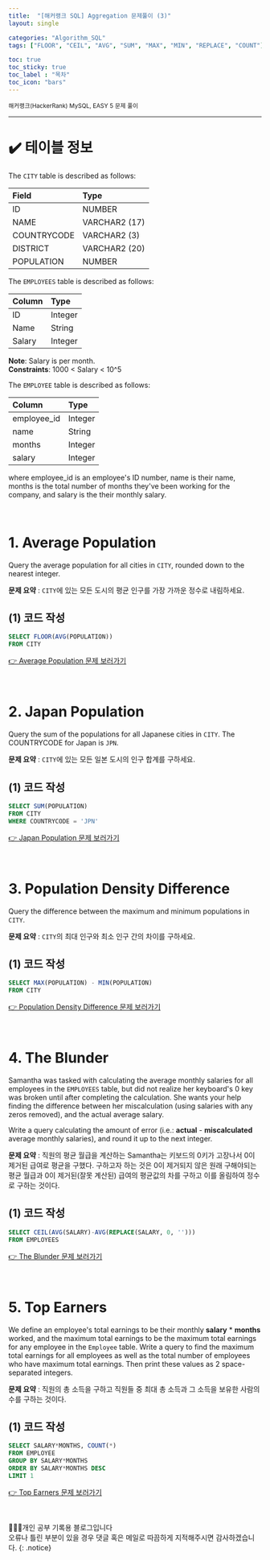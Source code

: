 ```yaml
---
title:  "[해커랭크 SQL] Aggregation 문제풀이 (3)"
layout: single

categories: "Algorithm_SQL"
tags: ["FLOOR", "CEIL", "AVG", "SUM", "MAX", "MIN", "REPLACE", "COUNT"]

toc: true
toc_sticky: true
toc_label : "목차"
toc_icon: "bars"
---
```


<small>해커랭크(HackerRank) MySQL, EASY 5 문제 풀이</small>

***

# <span class="half_HL">✔️ 테이블 정보</span>

The ```CITY``` table is described as follows:

|Field|Type|
|:----|:---|
|ID| NUMBER|
|NAME| VARCHAR2 (17)|
|COUNTRYCODE| VARCHAR2 (3)|
|DISTRICT |VARCHAR2 (20)|
|POPULATION| NUMBER|

The ```EMPLOYEES``` table is described as follows:

|Column|Type|
|:-----|:---|
|ID|Integer|
|Name|String|
|Salary|Integer|

**Note**: Salary is per month. <br>
**Constraints**: 1000 < Salary < 10^5


The ```EMPLOYEE``` table is described as follows:

|Column|Type|
|:-----|:---|
| employee_id | Integer |
| name | String |
| months | Integer |
| salary | Integer |

where employee_id is an employee's ID number, name is their name, months is the total number of months they've been working for the company, and salary is the their monthly salary.

<br>

# 1. Average Population
Query the average population for all cities in ```CITY```, rounded down to the nearest integer.

**문제 요약** : ```CITY```에 있는 모든 도시의 평균 인구를 가장 가까운 정수로 내림하세요.

## (1) 코드 작성
```sql
SELECT FLOOR(AVG(POPULATION))
FROM CITY
```

[👉 Average Population 문제 보러가기](https://www.hackerrank.com/challenges/average-population/problem?isFullScreen=true)

<br>

# 2. Japan Population
Query the sum of the populations for all Japanese cities in ```CITY```. The COUNTRYCODE for Japan is ```JPN```.

**문제 요약** : ```CITY```에 있는 모든 일본 도시의 인구 합계를 구하세요.

## (1) 코드 작성
```sql
SELECT SUM(POPULATION)
FROM CITY
WHERE COUNTRYCODE = 'JPN'
```

[👉 Japan Population 문제 보러가기](https://www.hackerrank.com/challenges/japan-population/problem?isFullScreen=true)

<br>

# 3. Population Density Difference
Query the difference between the maximum and minimum populations in ```CITY```.

**문제 요약** : ```CITY```의 최대 인구와 최소 인구 간의 차이를 구하세요.

## (1) 코드 작성
```sql
SELECT MAX(POPULATION) - MIN(POPULATION)
FROM CITY
```

[👉 Population Density Difference 문제 보러가기](https://www.hackerrank.com/challenges/population-density-difference/problem?isFullScreen=true)

<br>

# 4. The Blunder
Samantha was tasked with calculating the average monthly salaries for all employees in the ```EMPLOYEES``` table, but did not realize her keyboard's 0 key was broken until after completing the calculation. She wants your help finding the difference between her miscalculation (using salaries with any zeros removed), and the actual average salary.

Write a query calculating the amount of error (i.e.: **actual** - **miscalculated** average monthly salaries), and round it up to the next integer.

**문제 요약** : 직원의 평균 월급을 계산하는 Samantha는 키보드의 0키가 고장나서 0이 제거된 급여로 평균을 구했다. 구하고자 하는 것은 0이 제거되지 않은 원래 구해야되는 평균 월급과 0이 제거된(잘못 계산된) 급여의 평균값의 차를 구하고 이를 올림하여 정수로 구하는 것이다.

## (1) 코드 작성
```sql
SELECT CEIL(AVG(SALARY)-AVG(REPLACE(SALARY, 0, '')))
FROM EMPLOYEES
```

[👉 The Blunder 문제 보러가기](https://www.hackerrank.com/challenges/the-blunder/problem?isFullScreen=true)

<br>

# 5. Top Earners
We define an employee's total earnings to be their monthly **salary** * **months** worked, and the maximum total earnings to be the maximum total earnings for any employee in the ```Employee``` table. Write a query to find the maximum total earnings for all employees as well as the total number of employees who have maximum total earnings. Then print these values as 2 space-separated integers.

**문제 요약** : 직원의 총 소득을 구하고 직원들 중 최대 총 소득과 그 소득을 보유한 사람의 수를 구하는 것이다.

## (1) 코드 작성
```sql
SELECT SALARY*MONTHS, COUNT(*)
FROM EMPLOYEE
GROUP BY SALARY*MONTHS
ORDER BY SALARY*MONTHS DESC
LIMIT 1
```

[👉 Top Earners 문제 보러가기](https://www.hackerrank.com/challenges/earnings-of-employees/problem?isFullScreen=true)

<br>

👩🏻‍💻개인 공부 기록용 블로그입니다
<br>오류나 틀린 부분이 있을 경우 댓글 혹은 메일로 따끔하게 지적해주시면 감사하겠습니다.
{: .notice}